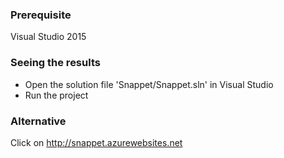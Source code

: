 ### Prerequisite
Visual Studio 2015

### Seeing the results
* Open the solution file 'Snappet/Snappet.sln' in Visual Studio
* Run the project

### Alternative
Click on http://snappet.azurewebsites.net

